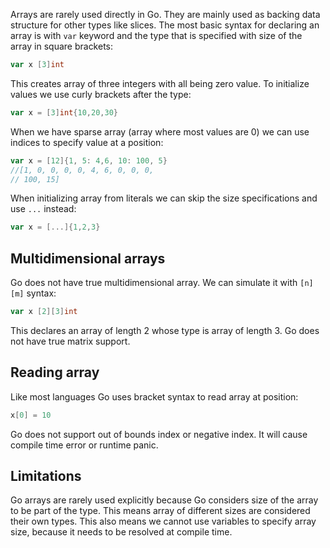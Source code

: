 Arrays are rarely used directly in Go. They are mainly used as backing data structure for other types like slices.
The most basic syntax for declaring an array is with `var` keyword and the type that is specified with size of the array in square brackets:
```go
var x [3]int
```
This creates array of three integers with all being zero value. To initialize values we use curly brackets after the type:
```go
var x = [3]int{10,20,30}
```
When we have sparse array (array where most values are 0) we can use indices to specify value at a position:
```go
var x = [12]{1, 5: 4,6, 10: 100, 5}
//[1, 0, 0, 0, 0, 4, 6, 0, 0, 0,
// 100, 15]
```
When initializing array from literals we can skip the size specifications and use `...` instead:
```go
var x = [...]{1,2,3}
```
## Multidimensional arrays
Go does not have true multidimensional array. We can simulate it with `[n][m]` syntax:
```go
var x [2][3]int
```
This declares an array of length 2 whose type is array of length 3. Go does not have true matrix support.
## Reading array
Like most languages Go uses bracket syntax to read array at position:
```go
x[0] = 10
```
Go does not support out of bounds index or negative index. It will cause compile time error or runtime panic.
## Limitations
Go arrays are rarely used explicitly because Go considers size of the array to be part of the type. This means array of different sizes are considered their own types. This also means we cannot use variables to specify array size, because it needs to be resolved at compile time.